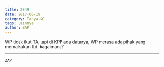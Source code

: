 ```yaml
---
title: 2849
date: 2017-06-19
category: Tanya-SC
tags: Lainnya
author: ZAP
---
```


WP tidak ikut TA, tapi di KPP ada datanya, WP merasa ada pihak yang memalsukan ttd. bagaimana?

---



`ZAP`
